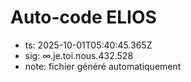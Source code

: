 # Auto-code ELIOS
- ts: 2025-10-01T05:40:45.365Z
- sig: ∞.je.toi.nous.432.528
- note: fichier généré automatiquement